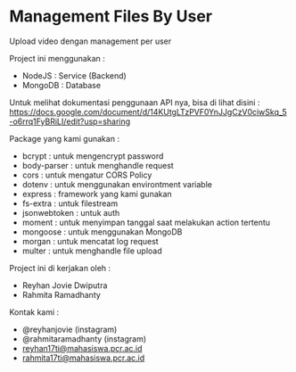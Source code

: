 # Management Files By User

Upload video dengan management per user

Project ini menggunakan :
- NodeJS : Service (Backend)
- MongoDB : Database

Untuk melihat dokumentasi penggunaan API nya, bisa di lihat disini :
https://docs.google.com/document/d/14KUtgLTzPVF0YnJJgCzV0ciwSkq_5-o6rrq1FyBRiLI/edit?usp=sharing

Package yang kami gunakan :
- bcrypt        : untuk mengencrypt password
- body-parser   : untuk menghandle request
- cors          : untuk mengatur CORS Policy
- dotenv        : untuk menggunakan environtment variable
- express       : framework yang kami gunakan
- fs-extra      : untuk filestream
- jsonwebtoken  : untuk auth
- moment        : untuk menyimpan tanggal saat melakukan action tertentu
- mongoose      : untuk menggunakan MongoDB
- morgan        : untuk mencatat log request
- multer        : untuk menghandle file upload

Project ini di kerjakan oleh :
- Reyhan Jovie Dwiputra
- Rahmita Ramadhanty

Kontak kami :
- @reyhanjovie (instagram)
- @rahmitaramadhanty (instagram)
- reyhan17ti@mahasiswa.pcr.ac.id
- rahmita17ti@mahasiswa.pcr.ac.id

    
